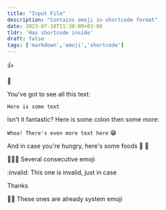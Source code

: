 ```yaml
---
title: "Input File"
description: "Contains emoji in shortcode format"
date: 2023-07-10T11:30:09+03:00
tldr: 'Has shortcode inside'
draft: false
tags: ['markdown','emoji','shortcode']
---
```


:thumbsup:

:cactus:

You've got to see all this text:

```
Here is some text
```

Isn't it fantastic? Here is some colon then some more:

`Whoa! There's even more text here` :grin:

And in case you're hungry, here's some foods :banana: :grapes:

:handshake::handshake::handshake: Several consecutive emoji

:invalid: This one is invalid, just in case

Thanks

🤝🤝 These ones are already system emoji